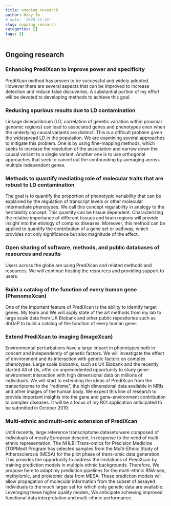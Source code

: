 ```yaml
---
title: ongoing research
author: Haky Im
# date: '2020-12-16'
slug: ongoing-research
categories: []
tags: []
---
```


## Ongoing research

### Enhancing PrediXcan to improve power and specificity
PrediXcan method has proven to be successful and widely adopted. However there are several aspects that can be improved to increase detection and reduce false discoveries. A substantial portion of my effort will be devoted to developing methods to achieve this goal.

### Reducing spurious results due to LD contamination
Linkage disequilibrium (LD, correlation of genetic variation within proximal genomic regions) can lead to associated genes and phenotypes even when the underlying causal variants are distinct. This is a difficult problem given the widespread LD in the population. We are examining several approaches to mitigate this problem. One is by using fine-mapping methods, which seeks to increase the resolution of the association and narrow down the causal variant to a single variant. Another one is to use orthogonal approaches that seek to cancel out the confounding by averaging across multiple independent genes.

### Methods to quantify mediating role of molecular traits that are robust to LD contamination
The goal is to quantify the proportion of phenotypic variability that can be explained by the regulation of transcript levels or other molecular intermediate phenotypes. We call this concept regulability in analogy to the heritability concept. This quantity can be tissue dependent. Characterizing the relative importance of different tissues and brain regions will provide insight into the etiology of complex diseases. Moreover, this method can be applied to quantify the contribution of a gene set or pathway, which provides not only significance but also magnitude of the effect.

### Open sharing of software, methods, and public databases of resources and results
Users across the globe are using PrediXcan and related methods and resources. We will continue hosting the resources and providing support to users.

### Build a catalog of the function of every human gene (PhenomeXcan)
One of the important feature of PrediXcan is the ability to identify target genes. My team and We will apply state of the art methods from my lab to large scale data from UK Biobank and other public repositories such as dbGaP to build a catalog of the function of every human gene.

### Extend PrediXcan to imaging (ImageXcan)
Environmental perturbations have a large impact in phenotypes both in concert and independently of genetic factors. We will investigate the effect of environment and its interaction with genetic factors on complex phenotypes. Large scale biobanks, such as UK Biobank and the recently started All of Us, offer an unprecedented opportunity to study gene-environment interaction with high dimensional data on millions of individuals. We will start to extending the ideas of PrediXcan from the transcriptome to the “radiome”, the high dimensional data available in MRIs and other images of the human body. We expect this line of research to provide important insights into the gene and gene-environment contribution to complex diseases. It will be a focus of my R01 application anticipated to be submitted in October 2019.

### Multi-ethnic and multi-omic extension of PrediXcan
Until recently, large reference transcriptome datasets were composed of individuals of mostly European descent. In response to the need of multi-ethnic representation, The NHLBI Trans-omics for Precision Medicine (TOPMed) Program has selected samples from the Multi-Ethnic Study of Atherosclerosis (MESA) for the pilot phase of trans-omic data generation. This provides the opportunity to address the limitations of PrediXcan by training prediction models in multiple ethnic backgrounds. Therefore, We propose here to adapt my prediction pipelines for the multi-ethnic RNA-seq, methylomic, and proteomic data from MESA. These prediction models will allow propagation of molecular information from the subset of assayed individuals to the much larger set for which only genetic data are available. Leveraging these higher quality models, We anticipate achieving improved functional data interpretation and multi-ethnic performance.
